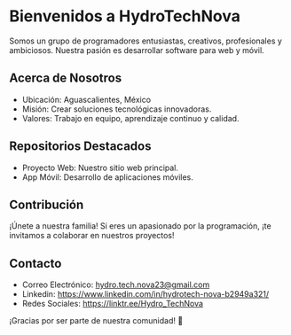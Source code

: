 # Bienvenidos a HydroTechNova

Somos un grupo de programadores entusiastas, creativos, profesionales y ambiciosos. Nuestra pasión es desarrollar software para web y móvil.

## Acerca de Nosotros

- Ubicación: Aguascalientes, México
- Misión: Crear soluciones tecnológicas innovadoras.
- Valores: Trabajo en equipo, aprendizaje continuo y calidad.

## Repositorios Destacados

- Proyecto Web: Nuestro sitio web principal.
- App Móvil: Desarrollo de aplicaciones móviles.

## Contribución

¡Únete a nuestra familia! Si eres un apasionado por la programación, ¡te invitamos a colaborar en nuestros proyectos!

## Contacto

- Correo Electrónico: hydro.tech.nova23@gmail.com
- Linkedin: https://www.linkedin.com/in/hydrotech-nova-b2949a321/
- Redes Sociales: https://linktr.ee/Hydro_TechNova

¡Gracias por ser parte de nuestra comunidad! 🚀

